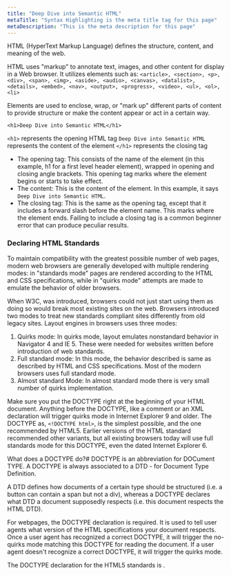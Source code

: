```yaml
---
title: "Deep Dive into Semantic HTML"
metaTitle: "Syntax Highlighting is the meta title tag for this page"
metaDescription: "This is the meta description for this page"
---
```


HTML (HyperText Markup Language) defines the structure, content, and meaning of the web.

HTML uses "markup" to annotate text, images, and other content for display in a Web browser. It utilizes elements such as: ```<article>, <section>, <p>, <div>, <span>, <img>, <aside>, <audio>, <canvas>, <datalist>, <details>, <embed>, <nav>, <output>, <progress>, <video>, <ul>, <ol>, <li>```

Elements are used to enclose, wrap, or "mark up" different parts of content to provide structure or make the content appear or act in a certain way.


```anatomy of an HTML element
<h1>Deep Dive into Semantic HTML</h1>
```
``<h1>`` represents the opening HTML tag
``Deep Dive into Semantic HTML`` represents the content of the element
``</h1>`` represents the closing tag

- The opening tag: This consists of the name of the element (in this example, h1 for a first level header element), wrapped in opening and closing angle brackets. This opening tag marks where the element begins or starts to take effect.
- The content: This is the content of the element. In this example, it says ``Deep Dive into Semantic HTML``.
- The closing tag: This is the same as the opening tag, except that it includes a forward slash before the element name. This marks where the element ends. Failing to include a closing tag is a common beginner error that can produce peculiar results.

### Declaring HTML Standards

To maintain compatibility with the greatest possible number of web pages, modern web browsers are generally developed with multiple rendering modes: in "standards mode" pages are rendered according to the HTML and CSS specifications, while in "quirks mode" attempts are made to emulate the behavior of older browsers.

When W3C, was introduced, browsers could not just start using them as doing so would break most existing sites on the web. Browsers introduced two modes to treat new standards compliant sites differently from old legacy sites.    Layout engines in browsers uses three modes:
1. Quirks mode: In quirks mode, layout emulates nonstandard behavior in Navigator 4 and IE 5. These were needed for websites written before introduction of web standards. 
2. Full standard mode: In this mode, the behavior described is same as described by HTML and CSS specifications. Most of the modern browsers uses full standard mode.  
3. Almost standard Mode: In almost standard mode there is very small number of quirks implementation. 
   

Make sure you put the DOCTYPE right at the beginning of your HTML document. Anything before the DOCTYPE, like a comment or an XML declaration will trigger quirks mode in Internet Explorer 9 and older. The DOCTYPE as, ```<!DOCTYPE html>```, is the simplest possible, and the one recommended by HTML5. Earlier versions of the HTML standard recommended other variants, but all existing browsers today will use full standards mode for this DOCTYPE, even the dated Internet Explorer 6. 

What does a DOCTYPE do?#
DOCTYPE is an abbreviation for DOCument TYPE. A DOCTYPE is always associated to a DTD - for Document Type Definition.

A DTD defines how documents of a certain type should be structured (i.e. a button can contain a span but not a div), whereas a DOCTYPE declares what DTD a document supposedly respects (i.e. this document respects the HTML DTD).

For webpages, the DOCTYPE declaration is required. It is used to tell user agents what version of the HTML specifications your document respects. Once a user agent has recognized a correct DOCTYPE, it will trigger the no-quirks mode matching this DOCTYPE for reading the document. If a user agent doesn't recognize a correct DOCTYPE, it will trigger the quirks mode.

The DOCTYPE declaration for the HTML5 standards is <!DOCTYPE html>.


